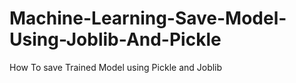 # Machine-Learning-Save-Model-Using-Joblib-And-Pickle
How To save Trained Model using Pickle and Joblib
